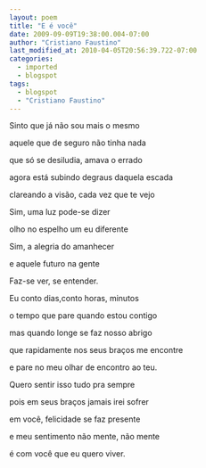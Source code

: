 ```yaml
---
layout: poem
title: "E é você"
date: 2009-09-09T19:38:00.004-07:00
author: "Cristiano Faustino"
last_modified_at: 2010-04-05T20:56:39.722-07:00
categories:
  - imported
  - blogspot
tags:
  - blogspot
  - "Cristiano Faustino"
---
```


Sinto que já não sou mais o mesmo

aquele que de seguro não tinha nada

que só se desiludia, amava o errado

agora está subindo degraus daquela escada

clareando a visão, cada vez que te vejo

Sim, uma luz pode-se dizer

olho no espelho um eu diferente

Sim, a alegria do amanhecer

e aquele futuro na gente

Faz-se ver, se entender.

Eu conto dias,conto horas, minutos

o tempo que pare quando estou contigo

mas quando longe se faz nosso abrigo

que rapidamente nos seus braços me encontre

e pare no meu olhar de encontro ao teu.

Quero sentir isso tudo pra sempre

pois em seus braços jamais irei sofrer

em você, felicidade se faz presente

e meu sentimento não mente, não mente

é com você que eu quero viver.